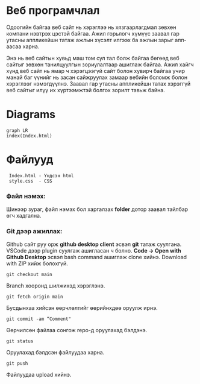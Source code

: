 
# Веб програмчлал
Одоогийн байгаа веб сайт нь хэрэглээ нь хязгаарлагдмал зөвхөн компани нэвтрэх цэстэй байгаа. Ажил горьлогч хүмүүс заавал гар утасны аппликейшн татаж ажлын хүсэлт илгээх ба ажлын зарыг апп-аасаа харна. 

Энэ нь веб сайтын хувьд маш том сул тал болж байгаа бөгөөд веб сайтыг зөвхөн танилцуулгын зориулалтаар ашиглаж байгаа. Ажил хайгч хүнд веб сайт нь ямар ч хэрэгцээгүй сайт болон хувирч байгаа учир манай баг үүнийг нь засан сайжруулах замаар вебийн  боломж болон хэрэглээг нэмэгдүүлнэ. Заавал гар утасны аппликейшн татах хэрэггүй веб сайтыг илүү их хүртээмжтэй болгох зорилт тавьж байна.
# Diagrams
```mermaid
graph LR
index(Index.html)

```

# Файлууд
```
 Index.html - Үндсэн html
 style.css 	- CSS
 ```

### Файл нэмэх:
Шинээр зураг, файл нэмэх бол харгалзах **folder** дотор заавал тайлбар өгч хадгална.

### Git дээр ажиллах:
Github сайт руу орж **github desktop client** эсвэл **git** татаж суулгана. VSCode дээр plugin суулгаж ашигласан ч болно.
**Code -> Open with Github Desktop** эсвэл bash command ашиглаж clone хийнэ. Download with ZIP хийж болохгүй.

```git checkout main```

Branch хооронд шилжихэд хэрэглэнэ.

```git fetch origin main```

Бусдынхаа хийсэн өөрчлөлтийг өөрийнхдөө оруулж ирнэ.

```git commit -am “Comment"```

Өөрчилсөн файлаа сонгож repo-д оруулахад бэлдэнэ.

```git status```

Оруулахад бэлдсэн файлуудаа харна.

```git push```

Файлуудаа upload хийнэ.
